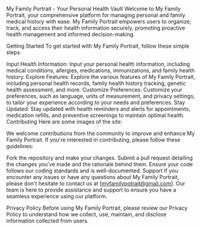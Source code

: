 My Family Portrait - Your Personal Health Vault
Welcome to My Family Portrait, your comprehensive platform for managing personal and family medical history with ease. My Family Portrait empowers users to organize, track, and access their health information securely, promoting proactive health management and informed decision-making.

Getting Started
To get started with My Family Portrait, follow these simple steps:

Input Health Information: Input your personal health information, including medical conditions, allergies, medications, immunizations, and family health history.
Explore Features: Explore the various features of My Family Portrait, including personal health records, family health history tracking, genetic health assessment, and more.
Customize Preferences: Customize your preferences, such as language, units of measurement, and privacy settings, to tailor your experience according to your needs and preferences.
Stay Updated: Stay updated with health reminders and alerts for appointments, medication refills, and preventive screenings to maintain optimal health.
Contributing
Here are some images of the site:

We welcome contributions from the community to improve and enhance My Family Portrait. If you're interested in contributing, please follow these guidelines:

Fork the repository and make your changes.
Submit a pull request detailing the changes you've made and the rationale behind them.
Ensure your code follows our coding standards and is well-documented.
Support
If you encounter any issues or have any questions about My Family Portrait, please don't hesitate to contact us at [myfamilypotrait@gmail.com]. Our team is here to provide assistance and support to ensure you have a seamless experience using our platform.

Privacy Policy
Before using My Family Portrait, please review our Privacy Policy to understand how we collect, use, maintain, and disclose information collected from users.
